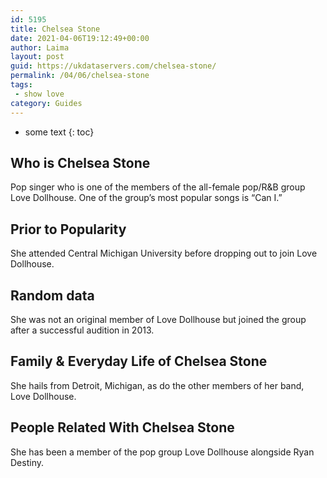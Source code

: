 ```yaml
---
id: 5195
title: Chelsea Stone
date: 2021-04-06T19:12:49+00:00
author: Laima
layout: post
guid: https://ukdataservers.com/chelsea-stone/
permalink: /04/06/chelsea-stone
tags:
 - show love
category: Guides
---
```


* some text
{: toc}


## Who is Chelsea Stone
                  
                  
                  
Pop singer who is one of the members of the all-female pop/R&B group Love Dollhouse. One of the group&#8217;s most popular songs is &#8220;Can I.&#8221;
                  
              
            
              
            
                
                
                
## Prior to Popularity
                  
                  
                  
She attended Central Michigan University before dropping out to join Love Dollhouse.
                  
              
            
              
            
                
                
                
## Random data
                  
                  
                  
She was not an original member of Love Dollhouse but joined the group after a successful audition in 2013.
                  
              
            
              
            
                
                
                
## Family & Everyday Life of Chelsea Stone
                  
                  
                  
She hails from Detroit, Michigan, as do the other members of her band, Love Dollhouse.
                  
              
            
              
            
                
                
                
## People Related With Chelsea Stone
                  
                  
                  
She has been a member of the pop group Love Dollhouse alongside Ryan Destiny.
                  
              
            
              
            
                
              
            
              
              
            
            
              
            
          
          
          